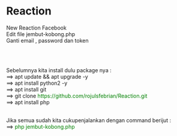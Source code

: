 # Reaction
New Reaction Facebook
<br>Edit file jembut-kobong.php
<br>Ganti email , password dan token 

<p>
  <p>
    <br>
Sebelumnya kita install dulu package nya :
<br>==> apt update && apt upgrade -y
<br>==> apt install python2 -y
<br>==> apt install git
<br>==> git clone <font color="green">https://github.com/rojulsfebrian/Reaction.git</font>
<br>==> apt install php
<p>
  <br>
Jika semua sudah kita cukupenjalankan dengan command berijut :
<br>==> <font color="green">php jembut-kobong.php</font>
